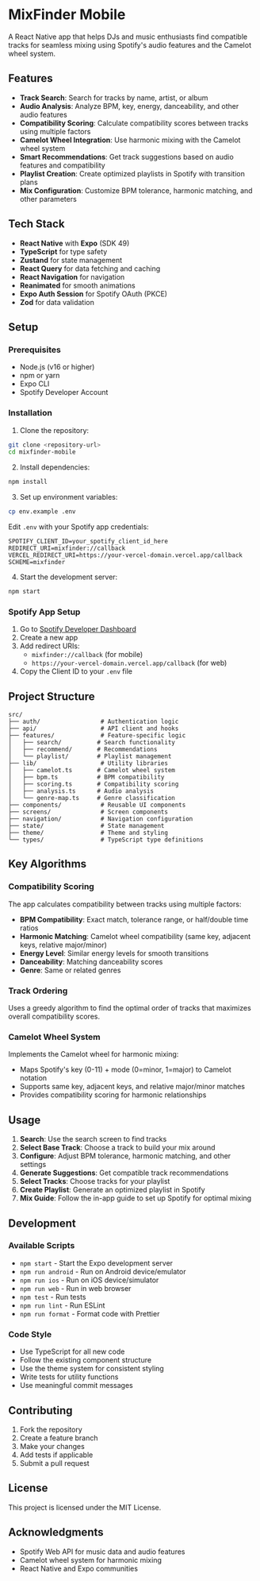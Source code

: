 # MixFinder Mobile

A React Native app that helps DJs and music enthusiasts find compatible tracks for seamless mixing using Spotify's audio features and the Camelot wheel system.

## Features

- **Track Search**: Search for tracks by name, artist, or album
- **Audio Analysis**: Analyze BPM, key, energy, danceability, and other audio features
- **Compatibility Scoring**: Calculate compatibility scores between tracks using multiple factors
- **Camelot Wheel Integration**: Use harmonic mixing with the Camelot wheel system
- **Smart Recommendations**: Get track suggestions based on audio features and compatibility
- **Playlist Creation**: Create optimized playlists in Spotify with transition plans
- **Mix Configuration**: Customize BPM tolerance, harmonic matching, and other parameters

## Tech Stack

- **React Native** with **Expo** (SDK 49)
- **TypeScript** for type safety
- **Zustand** for state management
- **React Query** for data fetching and caching
- **React Navigation** for navigation
- **Reanimated** for smooth animations
- **Expo Auth Session** for Spotify OAuth (PKCE)
- **Zod** for data validation

## Setup

### Prerequisites

- Node.js (v16 or higher)
- npm or yarn
- Expo CLI
- Spotify Developer Account

### Installation

1. Clone the repository:
```bash
git clone <repository-url>
cd mixfinder-mobile
```

2. Install dependencies:
```bash
npm install
```

3. Set up environment variables:
```bash
cp env.example .env
```

Edit `.env` with your Spotify app credentials:
```
SPOTIFY_CLIENT_ID=your_spotify_client_id_here
REDIRECT_URI=mixfinder://callback
VERCEL_REDIRECT_URI=https://your-vercel-domain.vercel.app/callback
SCHEME=mixfinder
```

4. Start the development server:
```bash
npm start
```

### Spotify App Setup

1. Go to [Spotify Developer Dashboard](https://developer.spotify.com/dashboard)
2. Create a new app
3. Add redirect URIs:
   - `mixfinder://callback` (for mobile)
   - `https://your-vercel-domain.vercel.app/callback` (for web)
4. Copy the Client ID to your `.env` file

## Project Structure

```
src/
├── auth/                 # Authentication logic
├── api/                  # API client and hooks
├── features/             # Feature-specific logic
│   ├── search/          # Search functionality
│   ├── recommend/       # Recommendations
│   └── playlist/        # Playlist management
├── lib/                  # Utility libraries
│   ├── camelot.ts       # Camelot wheel system
│   ├── bpm.ts           # BPM compatibility
│   ├── scoring.ts       # Compatibility scoring
│   ├── analysis.ts      # Audio analysis
│   └── genre-map.ts     # Genre classification
├── components/           # Reusable UI components
├── screens/              # Screen components
├── navigation/           # Navigation configuration
├── state/                # State management
├── theme/                # Theme and styling
└── types/                # TypeScript type definitions
```

## Key Algorithms

### Compatibility Scoring

The app calculates compatibility between tracks using multiple factors:

- **BPM Compatibility**: Exact match, tolerance range, or half/double time ratios
- **Harmonic Matching**: Camelot wheel compatibility (same key, adjacent keys, relative major/minor)
- **Energy Level**: Similar energy levels for smooth transitions
- **Danceability**: Matching danceability scores
- **Genre**: Same or related genres

### Track Ordering

Uses a greedy algorithm to find the optimal order of tracks that maximizes overall compatibility scores.

### Camelot Wheel System

Implements the Camelot wheel for harmonic mixing:
- Maps Spotify's key (0-11) + mode (0=minor, 1=major) to Camelot notation
- Supports same key, adjacent keys, and relative major/minor matches
- Provides compatibility scoring for harmonic relationships

## Usage

1. **Search**: Use the search screen to find tracks
2. **Select Base Track**: Choose a track to build your mix around
3. **Configure**: Adjust BPM tolerance, harmonic matching, and other settings
4. **Generate Suggestions**: Get compatible track recommendations
5. **Select Tracks**: Choose tracks for your playlist
6. **Create Playlist**: Generate an optimized playlist in Spotify
7. **Mix Guide**: Follow the in-app guide to set up Spotify for optimal mixing

## Development

### Available Scripts

- `npm start` - Start the Expo development server
- `npm run android` - Run on Android device/emulator
- `npm run ios` - Run on iOS device/simulator
- `npm run web` - Run in web browser
- `npm test` - Run tests
- `npm run lint` - Run ESLint
- `npm run format` - Format code with Prettier

### Code Style

- Use TypeScript for all new code
- Follow the existing component structure
- Use the theme system for consistent styling
- Write tests for utility functions
- Use meaningful commit messages

## Contributing

1. Fork the repository
2. Create a feature branch
3. Make your changes
4. Add tests if applicable
5. Submit a pull request

## License

This project is licensed under the MIT License.

## Acknowledgments

- Spotify Web API for music data and audio features
- Camelot wheel system for harmonic mixing
- React Native and Expo communities
